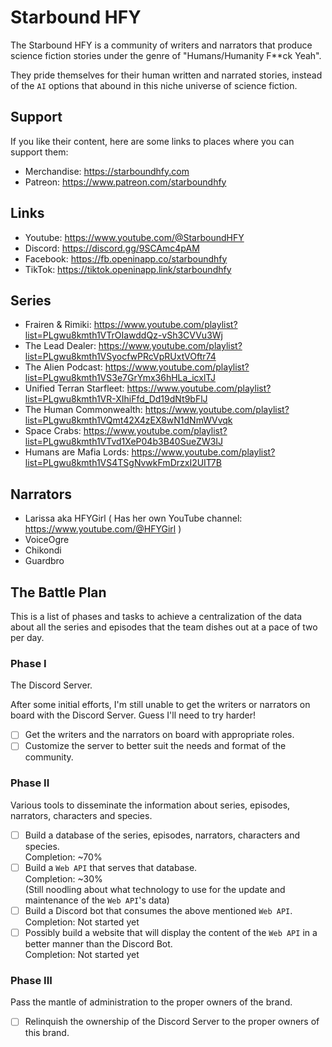 # Starbound HFY

The Starbound HFY is a community of writers and narrators that produce science fiction stories under the genre of "Humans/Humanity F**ck Yeah".

They pride themselves for their human written and narrated stories, instead of the `AI` options that abound in this niche universe of science fiction.

## Support

If you like their content, here are some links to places where you can support them:

- Merchandise: https://starboundhfy.com
- Patreon: https://www.patreon.com/starboundhfy

## Links

- Youtube: https://www.youtube.com/@StarboundHFY
- Discord: https://discord.gg/9SCAmc4pAM
- Facebook: https://fb.openinapp.co/starboundhfy
- TikTok:  https://tiktok.openinapp.link/starboundhfy

## Series

- Frairen & Rimiki: https://www.youtube.com/playlist?list=PLgwu8kmth1VTrOIawddQz-vSh3CVVu3Wj
- The Lead Dealer: https://www.youtube.com/playlist?list=PLgwu8kmth1VSyocfwPRcVpRUxtVOftr74
- The Alien Podcast: https://www.youtube.com/playlist?list=PLgwu8kmth1VS3e7GrYmx36hHLa_icxlTJ
- Unified Terran Starfleet: https://www.youtube.com/playlist?list=PLgwu8kmth1VR-XIhiFfd_Dd19dNt9bFlJ
- The Human Commonwealth: https://www.youtube.com/playlist?list=PLgwu8kmth1VQmt42X4zEX8wN1dNmWVvqk
- Space Crabs: https://www.youtube.com/playlist?list=PLgwu8kmth1VTvd1XeP04b3B40SueZW3IJ
- Humans are Mafia Lords: https://www.youtube.com/playlist?list=PLgwu8kmth1VS4TSgNvwkFmDrzxI2UIT7B

## Narrators

- Larissa aka HFYGirl ( Has her own YouTube channel: https://www.youtube.com/@HFYGirl )
- VoiceOgre
- Chikondi
- Guardbro

## The Battle Plan

This is a list of phases and tasks to achieve a centralization of the data about all the series and episodes that the team dishes out at a pace of two per day.

### Phase I

The Discord Server.

After some initial efforts, I'm still unable to get the writers or narrators on board with the Discord Server. Guess I'll need to try harder!

- [ ] Get the writers and the narrators on board with appropriate roles.
- [ ] Customize the server to better suit the needs and format of the community.

### Phase II

Various tools to disseminate the information about series, episodes, narrators, characters and species.

- [ ] Build a database of the series, episodes, narrators, characters and species.\
  Completion: ~70%
- [ ] Build a `Web API` that serves that database.\
  Completion: ~30%\
  (Still noodling about what technology to use for the update and maintenance of the `Web API`'s data)
- [ ] Build a Discord bot that consumes the above mentioned `Web API`.\
  Completion: Not started yet
- [ ] Possibly build a website that will display the content of the `Web API` in a better manner than the Discord Bot.\
  Completion: Not started yet

### Phase III

Pass the mantle of administration to the proper owners of the brand.

- [ ] Relinquish the ownership of the Discord Server to the proper owners of this brand.